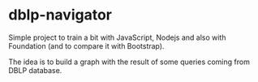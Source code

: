dblp-navigator
==============

Simple project to train a bit with JavaScript, Nodejs and also with Foundation (and to compare it with Bootstrap).

The idea is to build a graph with the result of some queries coming from DBLP database.


